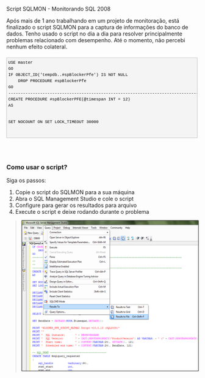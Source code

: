<a link='https://blogs.msdn.microsoft.com/fcatae/2012/01/11/script-sqlmon-monitorando-sql-2008/'>Script SQLMON - Monitorando SQL 2008</a>
<p>Ap&oacute;s mais de 1 ano trabalhando em um projeto de monitora&ccedil;&atilde;o, est&aacute; finalizado o script SQLMON para a captura de informa&ccedil;&otilde;es do banco de dados. Tenho usado o script no dia a dia para resolver principalmente problemas relacionado com desempenho. At&eacute; o momento, n&atilde;o percebi nenhum efeito colateral.</p>
<div style="text-align: left;line-height: 12pt;background-color: #f4f4f4;margin: 20px 0px 10px;width: 97.5%;font-family: 'Courier New', courier, monospace;direction: ltr;max-height: 200px;font-size: 8pt;overflow: auto;cursor: text;border: silver 1px solid;padding: 4px" id="codeSnippetWrapper">
<pre style="text-align: left;line-height: 12pt;background-color: #f4f4f4;margin: 0em;width: 100%;font-family: 'Courier New', courier, monospace;direction: ltr;color: black;font-size: 8pt;overflow: visible;border-style: none;padding: 0px" id="codeSnippet">USE master
GO
IF OBJECT_ID('tempdb..#spBlockerPfe') IS NOT NULL
	DROP PROCEDURE #spBlockerPfe
GO
-----------------------------------------------------------------------------------------------------
CREATE PROCEDURE #spBlockerPFE(@timespan INT = 12)
AS

SET NOCOUNT ON
SET LOCK_TIMEOUT 30000

DECLARE @startDate DATETIME
DECLARE @prevDate DATETIME
DECLARE @endDate DATETIME
DECLARE @step INT = 0
DECLARE @time DATETIME

SELECT @startDate = GETDATE(), @prevDate = '1900-01-01', @step = 0

SET @endDate = DATEADD(HOUR,@timespan,GETDATE())

PRINT 'BLOCKER_PFE_SCRIPT_KATMAI Script v10.0.14 (SQL2008)'
PRINT ''
PRINT '  SQL Instance:       ' + @@SERVERNAME
PRINT '  SQL Version:        ' + CAST(SERVERPROPERTY('ProductVersion') AS VARCHAR) + ' (' + CAST(SERVERPROPERTY('ProductLevel') AS VARCHAR) + ')'
PRINT '  Start time:         ' + CONVERT(VARCHAR(24), GETDATE(), 121)
PRINT '  Scheduled end time: ' + CONVERT(VARCHAR(24), @endDate, 121)
	
-- SQL_TEXT --------------------------------------
CREATE TABLE #sqlquery_requested
(
	sql_handle			varbinary(64),
	stmt_start			int,
	stmt_end			int,
	query_hash			binary(8),
	query_plan_hash		binary(8)
)

CREATE TABLE #filehandle
(
	file_handle VARBINARY(8) PRIMARY KEY, 
	database_id INT, 
	file_id INT, 
	filename NVARCHAR(260)
)

SET @time = GETDATE()
EXEC #spBlockerPfe_0

WHILE @startDate &lt; @endDate
BEGIN
	PRINT ''
	PRINT 'BLOCKER_PFE_BEGIN SqlMonData ' + CONVERT(VARCHAR(24), GETDATE(), 121)

	SET @startDate = GETDATE()
	
	EXEC #spBlockerPfe_1 
	EXEC #spBlockerPfe_1_handle
	
	IF @step % 12 = 0 
	BEGIN
		DECLARE @savePrevDate DATETIME = GETDATE()
		
		EXEC #spBlockerPfe_2 @prevDate
		SET @prevDate = @savePrevDate
		
		EXEC #spBlockerPfe_2_handle
	END

	SET @step = @step + 1
	
	PRINT ''
	PRINT 'BLOCKER_PFE_END SqlMonData ' + CONVERT(VARCHAR(24), GETDATE(), 121) + ' ' + convert(VARCHAR(12), datediff(ms,@startDate,getdate())) 

	RAISERROR('',0,1) WITH NOWAIT
	
	WAITFOR DELAY '0:0:5'
END

GO
-----------------------------------------------------------------------------------------------------
IF OBJECT_ID('tempdb..#spBlockerPfe_0') IS NOT NULL
	DROP PROCEDURE #spBlockerPfe_0
	
IF OBJECT_ID('tempdb..#spBlockerPfe_1') IS NOT NULL
	DROP PROCEDURE #spBlockerPfe_1

IF OBJECT_ID('tempdb..#spBlockerPfe_2') IS NOT NULL
	DROP PROCEDURE #spBlockerPfe_2

IF OBJECT_ID('tempdb..#spBlockerPfe_1_handle') IS NOT NULL
	DROP PROCEDURE #spBlockerPfe_1_handle

IF OBJECT_ID('tempdb..#spBlockerPfe_2_handle') IS NOT NULL
	DROP PROCEDURE #spBlockerPfe_2_handle
-----------------------------------------------------------------------------------------------------
GO
CREATE PROCEDURE #spBlockerPfe_0
AS

SET NOCOUNT ON

DECLARE @time DATETIME

SET @time = GETDATE()
PRINT ''
PRINT 'BLOCKER_PFE_BEGIN MachineInfo'
PRINT ''
PRINT 'GeneralInformation'
PRINT REPLICATE('-',100)
PRINT 'ServerName: ' + @@SERVERNAME
PRINT 'PhysicalName: ' + CAST(SERVERPROPERTY('ComputerNamePhysicalNetBIOS') AS VARCHAR)
PRINT 'ProductVersion: ' + CAST(SERVERPROPERTY('ProductVersion') AS VARCHAR)
PRINT 'ProductLevel: ' + CAST(SERVERPROPERTY('ProductLevel') AS VARCHAR)
PRINT 'ResourceVersion: ' + CAST(SERVERPROPERTY('ResourceVersion') AS VARCHAR)
PRINT 'ResourceLastUpdateDateTime: ' + CAST(SERVERPROPERTY('ResourceLastUpdateDateTime') AS VARCHAR)
PRINT 'Edition: ' + CAST(SERVERPROPERTY('Edition') AS VARCHAR)
PRINT 'ProcessId: ' + CAST(SERVERPROPERTY('ProcessId') AS VARCHAR)
PRINT 'SessionId: ' + CAST(@@SPID AS VARCHAR)
PRINT 'Collation: ' + CAST(SERVERPROPERTY('Collation') AS VARCHAR(32))
PRINT ''
PRINT 'BLOCKER_PFE_END MachineInfo ' + convert(VARCHAR(12), datediff(ms,@time,getdate())) 

SET @time = GETDATE()
PRINT ''
PRINT 'BLOCKER_PFE_BEGIN @@version'
SELECT @@version AS 'version'
PRINT 'BLOCKER_PFE_END @@version ' + convert(VARCHAR(12), datediff(ms,@time,getdate())) 

PRINT ''
PRINT 'BLOCKER_PFE_BEGIN xp_msver'
EXEC xp_msver
PRINT 'BLOCKER_PFE_END xp_msver ' + convert(VARCHAR(12), datediff(ms,@time,getdate())) 

SET @time = GETDATE()
PRINT ''
PRINT 'BLOCKER_PFE_BEGIN sys.dm_os_sys_info'

SELECT 
	sqlserver_start_time, -- 2008
	cpu_count, hyperthread_ratio, 
	physical_memory_in_bytes/1024/1024 AS 'physical_memory(MB)',
	bpool_committed*8/1024 AS 'buffer_pool(MB)', 
	bpool_commit_target*8/1024 AS 'buffer_pool_target(MB)', 
	bpool_visible*8/1024 AS 'buffer_visible(MB)', 
	virtual_memory_in_bytes/1024/1024 AS 'virtual_memory(MB)',
	max_workers_count, scheduler_count
FROM sys.dm_os_sys_info

PRINT 'BLOCKER_PFE_END sys.dm_os_sys_info '  + convert(VARCHAR(12), datediff(ms,@time,getdate())) 

SET @time = GETDATE()
PRINT ''
PRINT 'BLOCKER_PFE_BEGIN sys.dm_os_cluster_nodes'
SELECT NodeName FROM sys.dm_os_cluster_nodes 
PRINT 'BLOCKER_PFE_END sys.dm_os_cluster_nodes '  + convert(VARCHAR(12), datediff(ms,@time,getdate())) 

SET @time = GETDATE()
PRINT ''
PRINT 'BLOCKER_PFE_BEGIN sys.dm_io_cluster_shared_drives'
SELECT DriveName FROM sys.dm_io_cluster_shared_drives 
PRINT 'BLOCKER_PFE_END sys.dm_io_cluster_shared_drives '  + convert(VARCHAR(12), datediff(ms,@time,getdate())) 
 
SET @time = GETDATE()
PRINT ''
PRINT 'BLOCKER_PFE_BEGIN sys.configurations'
SELECT name, value=CAST(value AS VARCHAR(16)), value_in_use=CAST(value_in_use AS VARCHAR(16)) 
FROM sys.configurations
ORDER BY name

PRINT 'BLOCKER_PFE_END sys.configurations ' + convert(VARCHAR(12), datediff(ms,@time,getdate())) 
	
SET @time = GETDATE()
PRINT ''
PRINT 'BLOCKER_PFE_BEGIN sys.databases'
SELECT 
d.database_id, d.name, state_desc=CAST(d.state_desc AS VARCHAR(20)), user_access_desc=CAST(d.user_access_desc AS VARCHAR(16)), d.compatibility_level, 
	d.create_date, collation_name=CAST(d.collation_name AS VARCHAR(64)), d.owner_sid, 
	d.log_reuse_wait_desc, 
	readonly = d.is_read_only, 
	autoclose = d.is_auto_close_on, 
	autoshrink = d.is_auto_shrink_on, 
	standby = d.is_in_standby, 
	cleanshut = d.is_cleanly_shutdown, 
	supplog = d.is_supplemental_logging_enabled, 
	snapshot = d.snapshot_isolation_state, 
	readsnap = d.is_read_committed_snapshot_on, 
	recovery = CAST(d.recovery_model_desc AS VARCHAR(8)), 
	pageverify =  CAST(d.page_verify_option_desc AS VARCHAR(8)), 
	autostat_crt = d.is_auto_create_stats_on, 
	autostat_upd = d.is_auto_update_stats_on, 
	autostat_async = d.is_auto_update_stats_async_on, 
	fulltext = d.is_fulltext_enabled, 
	trustworthy = d.is_trustworthy_on, 
	dbchain = d.is_db_chaining_on, 
	paramforced = d.is_parameterization_forced, 
	masterkey = d.is_master_key_encrypted_by_server, 
	rep_pub = d.is_published, 
	rep_sub = d.is_subscribed, 
	rep_merge = d.is_merge_published, 
	rep_dist = d.is_distributor, 
	sync_bkp = d.is_sync_with_backup, 
	sb_enabled = d.is_broker_enabled, 
	sb_guid = d.service_broker_guid, 
	datacorr = d.is_date_correlation_on
FROM sys.databases d
PRINT 'BLOCKER_PFE_END sys.databases '  + convert(VARCHAR(12), datediff(ms,@time,getdate())) 

SET @time = GETDATE()
PRINT ''
PRINT 'BLOCKER_PFE_BEGIN sys.master_files'
-- VIEW ANY DEFINITION
SELECT 
	d.database_id, d.file_id, state_desc = CAST(d.state_desc AS VARCHAR(16)), type_desc=CAST(d.type_desc AS VARCHAR(16)), d.physical_name, d.file_guid, d.data_space_id, d.name, d.size, d.max_size, d.growth, d.is_media_read_only, d.is_read_only, d.is_sparse, d.is_percent_growth 
FROM sys.master_files d
PRINT 'BLOCKER_PFE_END sys.master_files '  + convert(VARCHAR(12), datediff(ms,@time,getdate())) 

SET @time = GETDATE()
PRINT ''
PRINT 'BLOCKER_PFE_BEGIN sys.master_files[Size]'
-- VIEW ANY DEFINITION
SELECT 
	d.database_id, type_desc=CAST(d.type_desc AS VARCHAR(16)), 
	CAST(d.size AS BIGINT)*8/1024 AS 'Size(MB)', 
	CASE d.is_percent_growth 
		WHEN 0 THEN CAST(d.growth AS INT)*8/1024
		WHEN 1 THEN CAST(d.growth AS INT)*CAST(d.size AS INT)/100*8/1024
	END AS 'Growth(MB)',
	CASE d.is_percent_growth 
		WHEN 0 THEN CAST( (100*d.growth/d.size) AS SMALLINT )
		WHEN 1 THEN CAST( d.growth AS SMALLINT )
	END AS 'Growth(perc)',	
	d.physical_name
FROM sys.master_files d
ORDER BY d.physical_name
PRINT 'BLOCKER_PFE_END sys.master_files[Size] '  + convert(VARCHAR(12), datediff(ms,@time,getdate())) 

SET @time = GETDATE()
PRINT ''
PRINT 'BLOCKER_PFE_BEGIN sys.traces'
-- VIEW ANY DEFINITION
SELECT 
	t.id, t.status, t.path, t.max_size, t.stop_time, t.max_files, t.is_rowset, t.is_rollover, t.is_shutdown, t.is_default, t.buffer_count, t.buffer_size, t.file_position, t.reader_spid, t.start_time, t.last_event_time, t.event_count, t.dropped_event_count 
FROM sys.traces t
PRINT 'BLOCKER_PFE_END sys.traces '  + convert(VARCHAR(12), datediff(ms,@time,getdate())) 

TRUNCATE TABLE #filehandle

INSERT #filehandle(file_handle, database_id, file_id, filename)
SELECT vfs.file_handle, vfs.database_id, vfs.file_id, f.physical_name FROM sys.dm_io_virtual_file_stats(-1,-1) vfs
	LEFT JOIN sys.master_files f ON vfs.database_id = f.database_id AND vfs.file_id = f.file_id
	WHERE file_handle&lt;&gt;0
	
SET @time = GETDATE()
PRINT ''
PRINT 'BLOCKER_PFE_BEGIN sys.dm_exec_sessions'

SELECT 
	s.session_id, 
	s.login_time,
	s.status, 
	s.cpu_time, s.memory_usage, s.total_scheduled_time, s.total_elapsed_time, 
	s.last_request_start_time, s.last_request_end_time, 
	s.reads, s.writes, s.logical_reads, 
	s.row_count, 
	s.prev_error
FROM sys.dm_exec_sessions s 

PRINT 'BLOCKER_PFE_END sys.dm_exec_sessions '  + convert(VARCHAR(12), datediff(ms,@time,getdate())) 
	
SET @time = GETDATE()
PRINT ''
PRINT 'BLOCKER_PFE_BEGIN sys.dm_exec_connections/sessions'

SELECT 
	s.session_id, 
	s.group_id, 
	CAST(s.status AS VARCHAR(16)) AS 'status',
	CAST(s.host_name AS VARCHAR(20)) AS 'host_name', 
	CAST(s.login_name AS VARCHAR(32)) AS 'login_name', 
	CAST(s.program_name AS VARCHAR(64)) AS 'program_name', 
	s.host_process_id, 
	c.connection_id,
	CAST(s.original_login_name AS VARCHAR(32)) AS 'original_login_name', 
	s.client_interface_name, s.client_version, 
	CAST(c.auth_scheme AS VARCHAR(16)) AS 'auth_scheme', 
	CAST(c.net_transport AS VARCHAR(16)) AS 'net_transport', 
	c.client_net_address, c.client_tcp_port, 
	CAST(c.most_recent_sql_handle AS VARBINARY(26)) AS 'most_recent_sql_handle', 
	c.net_packet_size, c.encrypt_option,
	c.connect_time, s.login_time
FROM sys.dm_exec_connections c left join sys.dm_exec_sessions s on c.session_id = s.session_id
	
PRINT 'BLOCKER_PFE_END sys.dm_exec_connections/sessions '  + convert(VARCHAR(12), datediff(ms,@time,getdate())) 
	
GO
-----------------------------------------------------------------------------------------------------
-----------------------------------------------------------------------------------------------------
CREATE PROCEDURE #spBlockerPfe_1
AS

SET NOCOUNT ON
SET LOCK_TIMEOUT 250

DECLARE @time DATETIME

SET @time = GETDATE()
PRINT ''
PRINT 'BLOCKER_PFE_BEGIN sys.dm_exec_requests'

SELECT 
	req.session_id, req.blocking_session_id AS 'blocked', 
	req.database_id AS db_id, req.command, 
	req.total_elapsed_time AS 'elapsed_time', req.cpu_time, req.granted_query_memory AS 'granted_memory', req.logical_reads, 
	req.wait_time, CAST(req.wait_type AS VARCHAR(16)) AS 'wait_type', 
	req.open_transaction_count AS 'tran_count', 
	req.reads, req.writes,  
	req.start_time, req.status, req.connection_id, req.user_id, 
	req.group_id, -- KATMAI (SQL2008)
	req.transaction_id, req.request_id, 
	CAST(req.plan_handle AS VARBINARY(26)) AS 'plan_handle', 
	CAST(req.sql_handle AS VARBINARY(26)) AS 'sql_handle', 
	req.nest_level,
	req.statement_start_offset AS 'stmt_start', req.statement_end_offset AS 'stmt_end', 
	req.query_hash, req.query_plan_hash
FROM sys.dm_exec_requests req
WHERE group_id &gt; 1 AND session_id&lt;&gt;@@SPID -- KATMAI (SQL2008)

PRINT 'BLOCKER_PFE_END sys.dm_exec_requests '  + convert(VARCHAR(12), datediff(ms,@time,getdate())) 

SET @time = GETDATE()
PRINT ''
PRINT 'BLOCKER_PFE_BEGIN sys.dm_exec_cursors'

SELECT
	c.session_id, c.cursor_id, 
	DATEDIFF(ms, c.creation_time, GETDATE()) AS 'elapsed_time', 
	c.worker_time, c.reads, c.writes, c.dormant_duration, c.fetch_buffer_start, 
	c.ansi_position, c.is_open, c.fetch_status, c.creation_time, 
	CAST(c.sql_handle AS VARBINARY(26)) AS 'sql_handle', 
	c.statement_start_offset AS 'stmt_start', c.statement_end_offset AS 'stmt_end', 
	c.plan_generation_num, c.is_async_population, c.is_close_on_commit, c.fetch_buffer_size
FROM sys.dm_exec_cursors(0) c
 
PRINT 'BLOCKER_PFE_END sys.dm_exec_cursors '  + convert(VARCHAR(12), datediff(ms,@time,getdate())) 

SET @time = GETDATE()
PRINT ''
PRINT 'BLOCKER_PFE_BEGIN sys.dm_exec_query_memory_grants'

SELECT
	mg.session_id, 
	mg.query_cost, mg.dop, 
	convert(VARCHAR(12), datediff(ms,request_time,getdate())) AS 'elapsed_time',
	mg.wait_time_ms, 
	mg.resource_semaphore_id AS 'sem_id', mg.requested_memory_kb, mg.granted_memory_kb, 
	mg.used_memory_kb, mg.required_memory_kb, mg.max_used_memory_kb, mg.ideal_memory_kb, 
	mg.request_time, mg.grant_time, mg.timeout_sec, 
	mg.queue_id, mg.wait_order, 
	mg.request_id,
	CAST(mg.plan_handle AS VARBINARY(26)) AS 'plan_handle', 
	CAST(mg.sql_handle AS VARBINARY(26)) AS 'sql_handle', 
	mg.group_id, mg.pool_id
FROM sys.dm_exec_query_memory_grants mg

PRINT 'BLOCKER_PFE_END sys.dm_exec_query_memory_grants '  + convert(VARCHAR(12), datediff(ms,@time,getdate())) 

SET @time = GETDATE()
PRINT ''
PRINT 'BLOCKER_PFE_BEGIN sys.dm_os_tasks'
SELECT
t.session_id, t.request_id, t.exec_context_id AS 'ecid',
task_state = CAST(t.task_state AS NVARCHAR(10)), 
t.context_switches_count AS 'context_switches', t.pending_io_count AS 'pending_io',
t.scheduler_id
FROM sys.dm_os_tasks t
WHERE session_id IN (SELECT session_id FROM sys.dm_exec_sessions WHERE is_user_process=1) AND session_id&lt;&gt;@@SPID 
PRINT 'BLOCKER_PFE_END sys.dm_os_tasks '  + convert(VARCHAR(12), datediff(ms,@time,getdate())) 

SET @time = GETDATE()
PRINT ''
PRINT 'BLOCKER_PFE_BEGIN sys.dm_os_waiting_tasks'
SELECT
wt.session_id as 'spid', wt.blocking_session_id as 'blocked_spid', 
wt.wait_duration_ms, 
CAST(wt.wait_type AS NVARCHAR(32)) AS 'wait_type', 
CAST(wt.resource_description AS NVARCHAR(128)) AS 'resource_description',
wt.exec_context_id AS 'ecid', wt.blocking_exec_context_id AS 'block_ecid'
FROM sys.dm_os_waiting_tasks wt
WHERE session_id IN (SELECT session_id FROM sys.dm_exec_sessions WHERE is_user_process=1)
PRINT 'BLOCKER_PFE_END sys.dm_os_waiting_tasks  '  + convert(VARCHAR(12), datediff(ms,@time,getdate())) 


SET @time = GETDATE()
PRINT ''
PRINT 'BLOCKER_PFE_BEGIN sys.dm_tran_database_transactions'

SELECT 
dt.transaction_id, dt.database_id AS 'db_id', 
DATEDIFF(ms, dt.database_transaction_begin_time, GETDATE()) AS 'time_ms', 
dt.database_transaction_type AS 'type', 
dt.database_transaction_state AS 'state', 
dt.database_transaction_log_record_count AS 'log_record_count', 
dt.database_transaction_log_bytes_used AS 'log_bytes_used', 
dt.database_transaction_log_bytes_reserved AS 'log_bytes_reserved', 
dt.database_transaction_begin_time AS 'begin_time', 
dt.database_transaction_begin_lsn AS 'begin_lsn', 
dt.database_transaction_last_lsn AS 'last_lsn',
dt.database_transaction_last_rollback_lsn AS 'rollback_lsn'
FROM sys.dm_tran_database_transactions dt
WHERE database_transaction_begin_time is NOT NULL

PRINT 'BLOCKER_PFE_END sys.dm_tran_database_transactions '  + convert(VARCHAR(12), datediff(ms,@time,getdate())) 

GO

-----------------------------------------------------------------------------------------------------
-----------------------------------------------------------------------------------------------------
CREATE PROCEDURE #spBlockerPfe_1_handle
AS

SET NOCOUNT ON
SET LOCK_TIMEOUT 250

DECLARE @time DATETIME

SET @time = GETDATE()
PRINT ''
PRINT 'BLOCKER_PFE_BEGIN CollectSqlHandle'

-- COLLECT ADHOC REQUEST
INSERT #sqlquery_requested
SELECT
	sql_handle,
	statement_start_offset,
	statement_end_offset,
	query_hash,
	query_plan_hash
FROM sys.dm_exec_requests
WHERE sql_handle is not null AND session_id &lt;&gt; @@spid

-- COLLECT CURSOR
INSERT #sqlquery_requested
SELECT
	sql_handle,
	statement_start_offset,
	statement_end_offset,
	NULL,
	NULL
FROM sys.dm_exec_cursors(0)

-- OPENTRAN
INSERT #sqlquery_requested
SELECT 
	c.most_recent_sql_handle,
	0,
	0,
	NULL,
	NULL
FROM sys.dm_exec_connections c
WHERE session_id IN (SELECT session_id FROM sys.dm_tran_session_transactions)  AND session_id &lt;&gt; @@spid

PRINT 'BLOCKER_PFE_END CollectSqlHandle ' + convert(VARCHAR(12), datediff(ms,@time,getdate())) 
GO

-----------------------------------------------------------------------------------------------------
-----------------------------------------------------------------------------------------------------
CREATE PROCEDURE #spBlockerPfe_2(@prevDate DATETIME)
AS

SET NOCOUNT ON
SET LOCK_TIMEOUT 3000

DECLARE @time DATETIME

SELECT @time = GETDATE()
PRINT ''
PRINT 'BLOCKER_PFE_BEGIN sys.dm_resource_governor_resource_pools'

select 
wp.pool_id, CAST(wp.name AS VARCHAR(16)) AS 'name', wp.statistics_start_time, 
wp.total_cpu_usage_ms, wp.cache_memory_kb, wp.compile_memory_kb, wp.used_memgrant_kb, wp.total_memgrant_count, 
wp.total_memgrant_timeout_count, wp.active_memgrant_count, wp.active_memgrant_kb, wp.memgrant_waiter_count, 
wp.max_memory_kb, wp.used_memory_kb, wp.target_memory_kb, 
wp.out_of_memory_count, wp.min_cpu_percent, wp.max_cpu_percent, wp.min_memory_percent, wp.max_memory_percent 
from sys.dm_resource_governor_resource_pools wp

PRINT 'BLOCKER_PFE_END sys.dm_resource_governor_resource_pools '  + convert(VARCHAR(12), datediff(ms,@time,getdate())) 

SELECT @time = GETDATE()
PRINT ''
PRINT 'BLOCKER_PFE_BEGIN sys.dm_resource_governor_workload_groups'

SELECT 
wg.group_id, wg.pool_id, CAST(wg.name AS VARCHAR(16)) AS 'name', 
wg.active_request_count, wg.queued_request_count, wg.blocked_task_count, wg.active_parallel_thread_count, 
wg.statistics_start_time, wg.total_request_count, wg.total_queued_request_count, wg.total_cpu_limit_violation_count, 
wg.total_cpu_usage_ms, 
wg.total_lock_wait_count, 
wg.total_lock_wait_time_ms, 
wg.total_query_optimization_count, 
wg.total_suboptimal_plan_generation_count, 
wg.total_reduced_memgrant_count, 
wg.max_request_cpu_time_ms, 
wg.max_request_grant_memory_kb, 
wg.request_max_memory_grant_percent,
CAST(wg.importance AS VARCHAR(16)) AS 'importance', 
wg.request_max_cpu_time_sec, wg.group_max_requests, 
wg.request_memory_grant_timeout_sec, wg.max_dop
from sys.dm_resource_governor_workload_groups wg

PRINT 'BLOCKER_PFE_END sys.dm_resource_governor_workload_groups '  + convert(VARCHAR(12), datediff(ms,@time,getdate())) 

SET @time = GETDATE()
PRINT ''
PRINT 'BLOCKER_PFE_BEGIN sys.dm_os_schedulers'

SELECT
	sos.scheduler_id, sos.is_online, sos.is_idle, 
	sos.current_tasks_count, sos.runnable_tasks_count, sos.active_workers_count, sos.current_workers_count, sos.work_queue_count, 
	sos.pending_disk_io_count, sos.scheduler_address
FROM sys.dm_os_schedulers sos

PRINT 'BLOCKER_PFE_END sys.dm_os_schedulers '  + convert(VARCHAR(12), datediff(ms,@time,getdate())) 


SET @time = GETDATE()
PRINT ''
PRINT 'BLOCKER_PFE_BEGIN sys.dm_os_waiting_tasks[BlockedSessions]';

;WITH cteBlockedSessions
AS
	(
	SELECT session_id, blocking_session_id FROM sys.dm_os_waiting_tasks 
	WHERE blocking_session_id &lt;&gt; session_id 
	)
SELECT 
	blk.blocking_session_id AS 'session_id', 
	CAST(c.most_recent_sql_handle AS VARBINARY(26)) as 'most_recent_sql_handle',
	at.transaction_id,
	DATEDIFF(ms, at.transaction_begin_time, GETDATE()) AS 'elapsed_time',
	CAST(r.sql_handle AS VARBINARY(26)) as 'sql_handle',
	r.statement_start_offset, r.statement_end_offset,
	at.transaction_begin_time, at.transaction_state 
FROM cteBlockedSessions blk 
	INNER JOIN sys.dm_exec_connections c ON blk.blocking_session_id = c.session_id
	INNER JOIN sys.dm_tran_session_transactions st ON st.session_id = c.session_id
	INNER JOIN sys.dm_tran_active_transactions at ON st.transaction_id = at.transaction_id
	LEFT JOIN sys.dm_exec_requests r ON c.session_id = r.session_id
WHERE blk.blocking_session_id not in (SELECT session_id FROM cteBlockedSessions)

PRINT 'BLOCKER_PFE_END sys.dm_os_waiting_tasks[BlockedSessions] '  + convert(VARCHAR(12), datediff(ms,@time,getdate())) 


SET @time = GETDATE()
PRINT ''
PRINT 'BLOCKER_PFE_BEGIN sys.dm_os_sys_memory'
-- SQL 2008
SELECT 
s.system_high_memory_signal_state, s.system_low_memory_signal_state, s.available_physical_memory_kb, 
s.available_page_file_kb, 
s.system_cache_kb, s.kernel_paged_pool_kb, s.kernel_nonpaged_pool_kb, 
s.total_physical_memory_kb, 
s.total_page_file_kb
FROM sys.dm_os_sys_memory s

PRINT 'BLOCKER_PFE_END sys.dm_os_sys_memory '  + convert(VARCHAR(12), datediff(ms,@time,getdate())) 

SET @time = GETDATE()
PRINT ''
PRINT 'BLOCKER_PFE_BEGIN sys.dm_os_process_memory'
-- SQL 2008
SELECT
p.process_physical_memory_low, p.process_virtual_memory_low,
p.memory_utilization_percentage AS 'memory_utilization', p.available_commit_limit_kb, p.virtual_address_space_available_kb,
p.physical_memory_in_use_kb, p.large_page_allocations_kb, p.locked_page_allocations_kb, 
p.virtual_address_space_reserved_kb, p.virtual_address_space_committed_kb, p.total_virtual_address_space_kb
FROM sys.dm_os_process_memory p

PRINT 'BLOCKER_PFE_END dm_os_process_memory '  + convert(VARCHAR(12), datediff(ms,@time,getdate())) 
 
SET @time = GETDATE()
PRINT ''
PRINT 'BLOCKER_PFE_BEGIN sys.dm_os_memory_clerks'

SELECT
mc.type, total_kb = mc.single_pages_kb+mc.multi_pages_kb+mc.virtual_memory_committed_kb,
mc.memory_node_id, mc.single_pages_kb, mc.multi_pages_kb, mc.virtual_memory_reserved_kb, mc.virtual_memory_committed_kb, mc.awe_allocated_kb, mc.shared_memory_reserved_kb, mc.shared_memory_committed_kb, mc.name
FROM sys.dm_os_memory_clerks mc
WHERE single_pages_kb+multi_pages_kb+virtual_memory_committed_kb &gt; 102400

PRINT 'BLOCKER_PFE_END sys.dm_os_memory_clerks '  + convert(VARCHAR(12), datediff(ms,@time,getdate())) 

SET @time = GETDATE()
PRINT ''
PRINT 'BLOCKER_PFE_BEGIN sys.dm_os_memory_brokers'

SELECT
mb.pool_id, mb.memory_broker_type, 
mb.allocations_kb, mb.allocations_kb_per_sec, 
mb.predicted_allocations_kb, mb.target_allocations_kb, mb.future_allocations_kb, mb.overall_limit_kb, 
last_notification = CAST(mb.last_notification AS VARCHAR(8))
FROM sys.dm_os_memory_brokers mb

PRINT 'BLOCKER_PFE_END sys.dm_os_memory_brokers '  + convert(VARCHAR(12), datediff(ms,@time,getdate())) 
  
SET @time = GETDATE()
PRINT ''
PRINT 'BLOCKER_PFE_BEGIN sys.dm_tran_active_transactions'

SELECT
t.transaction_id, t.name, t.transaction_begin_time, t.transaction_type, t.transaction_state
FROM sys.dm_tran_active_transactions t
WHERE transaction_type &lt;&gt; 2 -- read-only transaction

PRINT 'BLOCKER_PFE_END sys.dm_tran_active_transactions '  + convert(VARCHAR(12), datediff(ms,@time,getdate())) 
 
SET @time = GETDATE()
PRINT ''
PRINT 'BLOCKER_PFE_BEGIN sys.dm_tran_session_transactions'

SELECT
session_id, transaction_id, is_user_transaction AS 'is_user', is_local
FROM sys.dm_tran_session_transactions

PRINT 'BLOCKER_PFE_END sys.dm_tran_session_transactions '  + convert(VARCHAR(12), datediff(ms,@time,getdate())) 

SET @time = GETDATE()
PRINT ''
PRINT 'BLOCKER_PFE_BEGIN sys.dm_tran_active_snapshot_database_transactions'

SELECT 
	a.session_id, a.elapsed_time_seconds, a.is_snapshot, 
	a.transaction_id, a.transaction_sequence_num, a.first_snapshot_sequence_num, a.max_version_chain_traversed, a.average_version_chain_traversed
FROM sys.dm_tran_active_snapshot_database_transactions a

PRINT 'BLOCKER_PFE_END sys.dm_tran_active_snapshot_database_transactions '  + convert(VARCHAR(12), datediff(ms,@time,getdate())) 

SET @time = GETDATE()
PRINT ''
PRINT 'BLOCKER_PFE_BEGIN sys.dm_exec_requests[System]'

SELECT
	req.session_id, req.blocking_session_id AS 'blocked', 
	req.database_id AS db_id, req.command, 
	req.total_elapsed_time AS 'elapsed_time', req.cpu_time, req.granted_query_memory AS 'granted_memory', req.logical_reads, 
	req.wait_time, CAST(req.wait_type AS VARCHAR(16)) AS 'wait_type', 
	req.open_transaction_count AS 'tran_count', 
	req.reads, req.writes,  
	req.start_time, req.status, req.connection_id, 
	req.transaction_id, req.task_address, req.request_id
FROM sys.dm_exec_requests req
WHERE group_id = 1

PRINT 'BLOCKER_PFE_END sys.dm_exec_requests[System] '  + convert(VARCHAR(12), datediff(ms,@time,getdate())) 


SET @time = GETDATE()
PRINT ''
PRINT 'BLOCKER_PFE_BEGIN dm_os_tasks[System]'
SELECT
t.task_address, t.session_id, t.request_id, t.exec_context_id AS 'ecid',
task_state = CAST(t.task_state AS NVARCHAR(10)), 
t.context_switches_count AS 'context_switches', t.pending_io_count AS 'pending_io',
t.scheduler_id, t.worker_address
FROM sys.dm_os_tasks t
WHERE worker_address IS NOT NULL
	AND (session_id IN (SELECT session_id FROM sys.dm_exec_sessions WHERE is_user_process=0) OR session_id IS NULL)
PRINT 'BLOCKER_PFE_END sys.dm_os_tasks[System] '  + convert(VARCHAR(12), datediff(ms,@time,getdate())) 


SET @time = GETDATE()
PRINT ''
PRINT 'BLOCKER_PFE_BEGIN sys.dm_exec_sessions[last_request_time]'

DECLARE @lasttime DATETIME

SET @lasttime = @prevDate
-- SET @lasttime = DATEADD(s,-60,GETDATE())

SELECT 
	s.session_id, 
	s.login_time,
	s.status, 
	s.cpu_time, s.memory_usage, s.total_scheduled_time, s.total_elapsed_time, 
	s.last_request_start_time, s.last_request_end_time, 
	s.reads, s.writes, s.logical_reads, 
	s.row_count, 
	s.prev_error
FROM sys.dm_exec_sessions s 
WHERE (s.last_request_end_time &gt; @lasttime OR s.last_request_end_time IS NULL) OR s.last_request_start_time &gt; @lasttime 

PRINT 'BLOCKER_PFE_END sys.dm_exec_sessions[last_request_time] '  + convert(VARCHAR(12), datediff(ms,@time,getdate())) 


SET @time = GETDATE()
PRINT ''
PRINT 'BLOCKER_PFE_BEGIN sys.dm_exec_connections/sessions'
	
-- DECLARE @lasttime DATETIME
DECLARE @tbSessions TABLE (spid INT PRIMARY KEY)

INSERT @tbSessions(spid)
SELECT DISTINCT session_id FROM
	(
		SELECT session_id FROM sys.dm_exec_requests
	UNION ALL
		SELECT session_id FROM sys.dm_tran_session_transactions
	UNION ALL
		SELECT blocking_session_id FROM sys.dm_os_waiting_tasks WHERE blocking_session_id IS NOT NULL
	UNION ALL 
		SELECT session_id FROM sys.dm_exec_connections c
		WHERE c.connect_time &gt; @lasttime
	) t
	WHERE session_id IS NOT NULL
	
SELECT 
	s.session_id, 
	s.group_id, 
	CAST(s.status AS VARCHAR(16)) AS 'status',
	CAST(s.host_name AS VARCHAR(20)) AS 'host_name', 
	CAST(s.login_name AS VARCHAR(32)) AS 'login_name', 
	CAST(s.program_name AS VARCHAR(64)) AS 'program_name', 
	s.host_process_id, 
	c.connection_id,
	CAST(s.original_login_name AS VARCHAR(32)) AS 'original_login_name', 
	s.client_interface_name, s.client_version, 
	CAST(c.auth_scheme AS VARCHAR(16)) AS 'auth_scheme', 
	CAST(c.net_transport AS VARCHAR(16)) AS 'net_transport', 
	c.client_net_address, c.client_tcp_port, 
	CAST(c.most_recent_sql_handle AS VARBINARY(26)) AS 'most_recent_sql_handle', 
	c.net_packet_size, c.encrypt_option,
	c.connect_time, s.login_time
FROM sys.dm_exec_connections c left join sys.dm_exec_sessions s on c.session_id = s.session_id
WHERE c.session_id IN (SELECT spid FROM @tbSessions)
	
PRINT 'BLOCKER_PFE_END sys.dm_exec_connections/sessions '  + convert(VARCHAR(12), datediff(ms,@time,getdate())) 

SET @time = GETDATE()
PRINT ''
PRINT 'BLOCKER_PFE_BEGIN sys.dm_os_wait_stats'

select 
	w.wait_type, 
	w.waiting_tasks_count, 
	w.wait_time_ms, w.max_wait_time_ms, w.signal_wait_time_ms
from sys.dm_os_wait_stats w where wait_time_ms &gt; 60000

PRINT 'BLOCKER_PFE_END sys.dm_os_wait_stats '  + convert(VARCHAR(12), datediff(ms,@time,getdate())) 
 
SET @time = GETDATE()
PRINT ''
PRINT 'BLOCKER_PFE_BEGIN sys.dm_os_latch_stats'

select
	l.latch_class, l.waiting_requests_count, l.wait_time_ms, l.max_wait_time_ms
from sys.dm_os_latch_stats l where wait_time_ms &gt; 60000

PRINT 'BLOCKER_PFE_END sys.dm_os_latch_stats '  + convert(VARCHAR(12), datediff(ms,@time,getdate())) 


SET @time = GETDATE()
PRINT ''
PRINT 'BLOCKER_PFE_BEGIN sys.dm_os_spinlock_stats'

select 
	CAST(s.name AS VARCHAR(64)) AS 'name', 
	s.collisions, s.spins, s.spins_per_collision, s.sleep_time, s.backoffs
from sys.dm_os_spinlock_stats s where sleep_time &gt; 100

PRINT 'BLOCKER_PFE_END sys.dm_os_spinlock_stats '  + convert(VARCHAR(12), datediff(ms,@time,getdate())) 
 

SET @time = GETDATE()
PRINT ''
PRINT 'BLOCKER_PFE_BEGIN sys.dm_exec_query_resource_semaphores'

SELECT 
	qrsem.resource_semaphore_id, qrsem.target_memory_kb, qrsem.max_target_memory_kb, qrsem.total_memory_kb, qrsem.available_memory_kb, qrsem.granted_memory_kb, qrsem.used_memory_kb, qrsem.grantee_count, qrsem.waiter_count, qrsem.timeout_error_count, qrsem.forced_grant_count, qrsem.pool_id
FROM sys.dm_exec_query_resource_semaphores qrsem

PRINT 'BLOCKER_PFE_END sys.dm_exec_query_resource_semaphores '  + convert(VARCHAR(12), datediff(ms,@time,getdate())) 
 
SET @time = GETDATE()
PRINT ''
PRINT 'BLOCKER_PFE_BEGIN sys.dm_io_pending_io_requests'

DECLARE @pending_io_requests_summary INT = 0

SELECT TOP 512
	io.io_pending_ms_ticks, io.io_pending, io.scheduler_address, io_pending_handle=io.io_handle, io.io_offset
FROM sys.dm_io_pending_io_requests io
ORDER BY io_pending_ms_ticks DESC

--IF @@ROWCOUNT &gt; 32
SET @pending_io_requests_summary = 1

PRINT 'BLOCKER_PFE_END sys.dm_io_pending_io_requests '  + convert(VARCHAR(12), datediff(ms,@time,getdate())) 

IF @pending_io_requests_summary = 1 
BEGIN
	SET @time = GETDATE()
	PRINT ''
	PRINT 'BLOCKER_PFE_BEGIN sys.dm_io_pending_io_requests[summary]'

	SELECT * FROM 
		(SELECT count=COUNT(*), avg_pending_ms_ticks=AVG(io_pending_ms_ticks), io_handle
		FROM sys.dm_io_pending_io_requests WHERE io_pending = 1 GROUP BY io_handle) i
	LEFT JOIN #filehandle f ON i.io_handle = f.file_handle
	ORDER BY avg_pending_ms_ticks DESC

	PRINT 'BLOCKER_PFE_END sys.dm_io_pending_io_requests[summary] '  + convert(VARCHAR(12), datediff(ms,@time,getdate())) 
END
	 
SET @time = GETDATE()
PRINT ''
PRINT 'BLOCKER_PFE_BEGIN sys.dm_io_virtual_file_stats'

SELECT 
	fs.database_id, fs.file_id, 
	fs.num_of_reads, fs.num_of_bytes_read, fs.io_stall_read_ms, fs.num_of_writes, fs.num_of_bytes_written, fs.io_stall_write_ms, fs.io_stall, 
	fs.size_on_disk_bytes, virtual_file_handle = fs.file_handle
FROM sys.dm_io_virtual_file_stats (-1,-1) fs

PRINT 'BLOCKER_PFE_END sys.dm_io_virtual_file_stats '  + convert(VARCHAR(12), datediff(ms,@time,getdate())) 

SET @time = GETDATE()
PRINT ''
PRINT 'BLOCKER_PFE_BEGIN sys.databases[log_reuse_wait_desc]'

SELECT d.name, d.log_reuse_wait_desc
FROM sys.databases d 
WHERE d.log_reuse_wait &lt;&gt; 0

PRINT 'BLOCKER_PFE_END sys.databases[log_reuse_wait_desc] '  + convert(VARCHAR(12), datediff(ms,@time,getdate())) 
 
SET @time = GETDATE()
PRINT ''
PRINT 'BLOCKER_PFE_BEGIN DBCC_SQLPERF_LOGSPACE'

DBCC SQLPERF(LOGSPACE)

PRINT 'BLOCKER_PFE_END DBCC_SQLPERF_LOGSPACE '  + convert(VARCHAR(12), datediff(ms,@time,getdate())) 

SELECT @time = GETDATE()
PRINT ''
PRINT 'BLOCKER_PFE_BEGIN DBCC_OPENTRAN'

DECLARE @dbid INT

DECLARE curDatabases CURSOR FAST_FORWARD FOR
SELECT database_id FROM sys.databases WHERE state=0

OPEN curDatabases;

FETCH NEXT FROM curDatabases INTO @dbid;

WHILE (@@FETCH_STATUS &lt;&gt; -1)
BEGIN
	PRINT ''
	DBCC OPENTRAN(@dbid)
	
	FETCH NEXT FROM curDatabases INTO @dbid

END

DEALLOCATE curDatabases

PRINT 'BLOCKER_PFE_END DBCC_OPENTRAN '  + convert(VARCHAR(12), datediff(ms,@time,getdate())) 

SET @time = GETDATE()
PRINT ''
PRINT 'BLOCKER_PFE_BEGIN sys.dm_tran_locks[OBJECTS]'
SELECT
l.resource_database_id AS 'db_id', l.resource_associated_entity_id AS 'entity_id', 
CAST(l.request_mode AS VARCHAR(8)) AS req_mode, req_status = CAST(l.request_status AS VARCHAR(8)),
l.request_session_id AS 'session_id', l.request_owner_id, 
resource_subtype = CAST(l.resource_subtype AS VARCHAR(16)),
object_description = CASE WHEN request_mode NOT LIKE 'Sch-%' THEN 
	CAST(
		DB_NAME(resource_database_id) + N'.' +
		OBJECT_SCHEMA_NAME(resource_associated_entity_id, resource_database_id) + N'.' +
		OBJECT_NAME(resource_associated_entity_id, resource_database_id) AS NVARCHAR(64))
	ELSE CAST(resource_description AS NVARCHAR(64)) END 
FROM sys.dm_tran_locks l
WHERE l.resource_type = 'OBJECT'

PRINT 'BLOCKER_PFE_END sys.dm_tran_locks[OBJECTS] '  + convert(VARCHAR(12), datediff(ms,@time,getdate())) 


SET @time = GETDATE()
PRINT ''
PRINT 'BLOCKER_PFE_BEGIN sys.dm_tran_locks[WAIT]'
SELECT
CAST(l.resource_type AS VARCHAR(12)) AS 'resource_type',
l.resource_database_id AS 'db_id', l.resource_associated_entity_id AS 'entity_id', 
CAST(l.request_mode AS VARCHAR(8)) AS 'req_mode', req_status = CAST(l.request_status AS VARCHAR(8)),
l.request_session_id AS 'session_id', l.request_owner_id, 
resource_subtype = CAST(l.resource_subtype AS VARCHAR(16)),
resource_description =
	CASE WHEN l.resource_type = 'OBJECT' AND request_mode NOT LIKE 'Sch-%' THEN 
		CAST(
		DB_NAME(resource_database_id) + N'.' +
		OBJECT_SCHEMA_NAME(resource_associated_entity_id, resource_database_id) + N'.' +
		OBJECT_NAME(resource_associated_entity_id, resource_database_id) AS NVARCHAR(64))
	ELSE CAST(resource_description AS NVARCHAR(64)) END
FROM sys.dm_tran_locks l
WHERE l.request_status = 'WAIT'
	
PRINT 'BLOCKER_PFE_END sys.dm_tran_locks[WAIT] '  + convert(VARCHAR(12), datediff(ms,@time,getdate())) 

GO

-----------------------------------------------------------------------------------------------------
-----------------------------------------------------------------------------------------------------
CREATE PROCEDURE #spBlockerPfe_2_handle
AS

SET NOCOUNT ON
SET LOCK_TIMEOUT 3000

DECLARE @time DATETIME

SET @time = GETDATE()
PRINT ''
PRINT 'BLOCKER_PFE_BEGIN CollectSqlHandle2'

-- OPENTRAN
INSERT #sqlquery_requested
SELECT 
	c.most_recent_sql_handle,
	0,
	0,
	NULL,
	NULL
FROM sys.dm_exec_connections c
WHERE session_id IN (SELECT session_id FROM sys.dm_tran_session_transactions) AND session_id &lt;&gt; @@spid

PRINT 'BLOCKER_PFE_END CollectSqlHandle2 ' + convert(VARCHAR(12), datediff(ms,@time,getdate())) 


SET @time = GETDATE()
PRINT ''
PRINT 'BLOCKER_PFE_BEGIN FlushSqlHandle[object_name]'

SELECT DISTINCT
	CAST(req.sql_handle AS VARBINARY(26)) AS 'sql_handle',
	
	CAST(
		DB_NAME(dbid) + N'.' + 
		OBJECT_SCHEMA_NAME(objectid,dbid) + N'.' + 
		OBJECT_NAME(objectid,dbid) AS NVARCHAR(128)) AS 'object_name',
	st.dbid, st.objectid
FROM #sqlquery_requested req
CROSS APPLY sys.dm_exec_sql_text(req.sql_handle) st
WHERE objectid IS NOT NULL
ORDER BY dbid, objectid

PRINT 'BLOCKER_PFE_END FlushSqlHandle[object_name] ' + convert(VARCHAR(12), datediff(ms,@time,getdate())) 

SET @time = GETDATE()
PRINT ''
PRINT 'BLOCKER_PFE_BEGIN FlushSqlHandle[sqlquery_requested]'
SELECT
'COUNT=',			Count=COUNT(*),
'SQLHANDLE=',		CAST(req.sql_handle AS VARBINARY(26)) AS 'sql_handle',
	req.stmt_start, 
	req.stmt_end,
	'QUERY_HASH=',		req.query_hash,
	'QUERY_PLAN_HASH=',	req.query_plan_hash
FROM #sqlquery_requested req
WHERE req.query_hash IS NOT NULL
GROUP BY sql_handle, query_hash, stmt_start, req.stmt_end, req.query_plan_hash
ORDER BY COUNT(*) DESC

PRINT 'BLOCKER_PFE_END FlushSqlHandle[sqlquery_requested] ' + convert(VARCHAR(12), datediff(ms,@time,getdate())) 

SET @time = GETDATE()
PRINT ''
PRINT 'BLOCKER_PFE_BEGIN FlushSqlHandle[dm_exec_sql_text]'
SELECT TOP 1000
'COUNT=',			COUNT(*),
'SQLHANDLE=',		CAST(req.sql_handle AS VARBINARY(26)) AS 'sql_handle',
'SQLHASH=',			req.query_hash,
	req.stmt_start, 
	req.stmt_end,
	CHAR(13) + CHAR(10),
	'SQLTEXT=',			sqltext=(SELECT SUBSTRING(	text, stmt_start/2 + 1, 
												((CASE	WHEN stmt_end = -1 THEN DATALENGTH(text) 
														WHEN stmt_end = 0 THEN 1024
														ELSE stmt_end END) - stmt_start)/2 )
						FROM sys.dm_exec_sql_text(sql_handle))
FROM #sqlquery_requested req 
GROUP BY sql_handle, query_hash, stmt_start, req.stmt_end
ORDER BY COUNT(*) DESC

TRUNCATE TABLE #sqlquery_requested

PRINT 'BLOCKER_PFE_END FlushSqlHandle[dm_exec_sql_text] ' + convert(VARCHAR(12), datediff(ms,@time,getdate())) 
GO

-----------------------------------------------------------------------------------------------------
-----------------------------------------------------------------------------------------------------
GO

-----------------------------------------------------------------------------------------------------
EXEC #spBlockerPFE
-----------------------------------------------------------------------------------------------------
</pre>
</div>
<h3>&nbsp;</h3>
<h3>Como usar o script?</h3>
<p>Siga os passos:</p>
<ol>
<li>Copie o script do SQLMON para a sua m&aacute;quina</li>
<li>Abra o SQL Management Studio e cole o script</li>
<li>Configure para gerar os resultados para arquivo</li>
<li>Execute o script e deixe rodando durante o problema</li>
</ol>
<blockquote>
<p><a href="images\8637.image_1FBFCA3F.png"><img style="padding-left: 0px;padding-right: 0px;padding-top: 0px;border-width: 0px" title="image" border="0" alt="image" src="images\6406.image_thumb_6751A366.png" width="519" height="394" /></a></p>
</blockquote>
